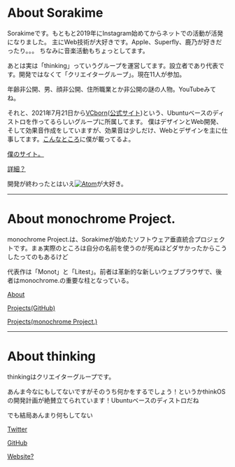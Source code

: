 # About Sorakime
Sorakimeです。もともと2019年にInstagram始めてからネットでの活動が活発になりました。
主にWeb技術が大好きです。Apple、Superfly、鹿乃が好きだったり。。。
ちなみに音楽活動もちょっとしてます。

あとは実は「thinking」っていうグループを運営してます。設立者であり代表です。開発ではなくて「クリエイターグループ」。現在11人が参加。

年齢非公開、男、顔非公開、住所職業とか非公開の謎の人物。YouTubeみてね。

それと、2021年7月21日から[VCborn](https://github.com/VCborn)([公式サイト](https://vcborn.com))という、Ubuntuベースのディストロを作ってるらしいグループに所属してます。
僕はデザインとWeb開発、そして効果音作成をしていますが、効果音は少しだけ、Webとデザインを主に仕事してます。[こんなところ](https://vcborn.com/creators.html)に僕が載ってるよ。

[僕のサイト。](https://www.soraki.me)

[詳細？](./me/index.md)

開発が終わったとはいえ[![Atom](https://github.githubassets.com/images/icons/emoji/atom.png)](https://github.blog/2022-06-08-sunsetting-atom/)が大好き。

---

# About monochrome Project.
monochrome Project.は、Sorakimeが始めたソフトウェア垂直統合プロジェクトです。まぁ実際のところは自分の名前を使うのが死ぬほどダサかったからこうしたってのもあるけど

代表作は「Monot」と「Litest」。前者は革新的な新しいウェブブラウザで、後者はmonochrome.の重要な柱となっている。

[About](./mncr/index.md)

[Projects(GitHub)](./mncr/prj.md)

[Projects(monochrome Project.)](https://mncrp.github.io/project/)

---

# About thinking
thinkingはクリエイターグループです。

あんま今なにもしてないですがそのうち何かをするでしょう！というかthinkOSの開発計画が絶賛立てられています！Ubuntuベースのディストロだね

でも結局あんまり何もしてない

[Twitter](https://twitter.com/thinking_grp)

[GitHub](https://github.com/thinking-grp)

[Website?](https://thinking-grp.github.io)
